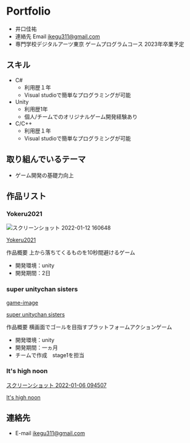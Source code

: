 # Portfolio

- 井口佳祐
- 連絡先 Email [ikegu311@gmail.com](ikegu311@gmail.com)
- 専門学校デジタルアーツ東京 ゲームプログラムコース 2023年卒業予定

## スキル
- C#
  - 利用歴１年
  - Visual studioで簡単なプログラミングが可能
- Unity
  - 利用歴1年
  - 個人/チームでのオリジナルゲーム開発経験あり
- C/C++
  - 利用歴１年
  - Visual studioで簡単なプログラミングが可能

## 取り組んでいるテーマ
- ゲーム開発の基礎力向上

## 作品リスト

### Yokeru2021
![スクリーンショット 2022-01-12 160648](https://user-images.githubusercontent.com/82490581/149080201-d90b329f-093c-4bf8-be12-1b780413a56b.png)


[Yokeru2021](https://unityroom.com/games/yokeru2021)

作品概要 上から落ちてくるものを10秒間避けるゲーム

- 開発環境：unity
- 開発期間：2日

###  super unitychan sisters
[game-image](https://user-images.githubusercontent.com/82490581/150061975-333adeb4-8433-443f-aacb-07ee51ca5cb8.jpg)

[super unitychan sisters]()

作品概要 横画面でゴールを目指すプラットフォームアクションゲーム

- 開発環境：unity
- 開発期間：一ヵ月
- チームで作成　stage1を担当

### It's high noon
[スクリーンショット 2022-01-06 094507](https://user-images.githubusercontent.com/82490581/150062643-8eba44c8-4d4b-4ecd-98ff-ec31167ee2d3.png)

[It's high noon](https://unityroom.com/games/itshighnoon)

## 連絡先
- E-mail [ikegu311@gmail.com](ikegu311@gmail.com)
